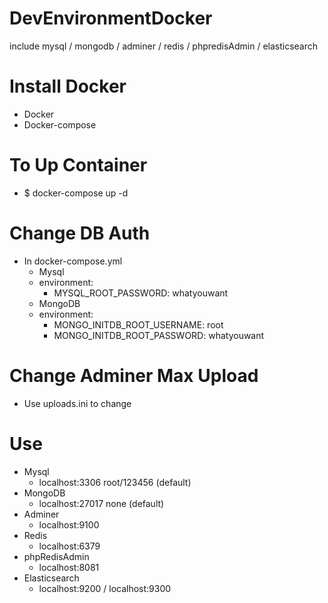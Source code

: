 # DevEnvironmentDocker
include mysql / mongodb / adminer / redis / phpredisAdmin / elasticsearch

# Install Docker
 - Docker
 - Docker-compose

# To Up Container
 - $ docker-compose up -d

# Change DB Auth
 - In docker-compose.yml
   - Mysql
   - environment:
       - MYSQL_ROOT_PASSWORD: whatyouwant
   - MongoDB
   - environment:
       -  MONGO_INITDB_ROOT_USERNAME: root
       -  MONGO_INITDB_ROOT_PASSWORD: whatyouwant

# Change Adminer Max Upload
 - Use uploads.ini to change

# Use
 - Mysql         
   - localhost:3306   root/123456 (default)
 - MongoDB       
   - localhost:27017  none        (default)
 - Adminer       
   - localhost:9100
 - Redis         
   - localhost:6379
 - phpRedisAdmin 
   - localhost:8081
 - Elasticsearch 
   - localhost:9200 / localhost:9300
